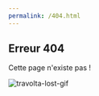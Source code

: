 ```yaml
---
permalink: /404.html
---
```


## Erreur 404

Cette page n'existe pas !

![travolta-lost-gif](/travolta-lost.gif)
